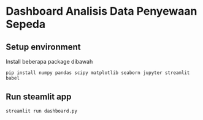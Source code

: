 # Dashboard Analisis Data Penyewaan Sepeda

## Setup environment
Install beberapa package dibawah
```
pip install numpy pandas scipy matplotlib seaborn jupyter streamlit babel
```

## Run steamlit app
```
streamlit run dashboard.py
